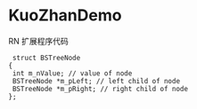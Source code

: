 # KuoZhanDemo
RN 扩展程序代码
```
 struct BSTreeNode
{
 int m_nValue; // value of node
 BSTreeNode *m_pLeft; // left child of node
 BSTreeNode *m_pRight; // right child of node
};
```
